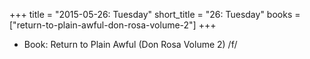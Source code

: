 +++
title = "2015-05-26: Tuesday"
short_title = "26: Tuesday"
books = ["return-to-plain-awful-don-rosa-volume-2"]
+++


* Book: Return to Plain Awful (Don Rosa Volume 2) /f/
